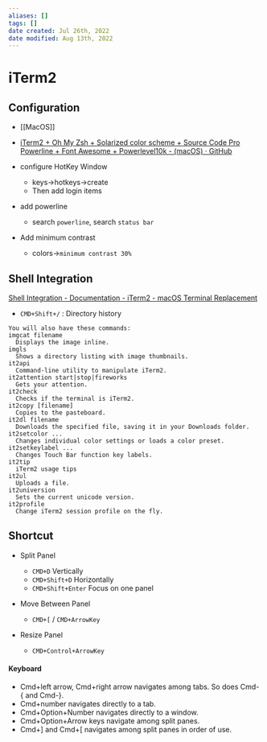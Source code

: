 ```yaml
---
aliases: []
tags: []
date created: Jul 26th, 2022
date modified: Aug 13th, 2022
---
```

# iTerm2
## Configuration
- [[MacOS]]
- [iTerm2 + Oh My Zsh + Solarized color scheme + Source Code Pro Powerline + Font Awesome + Powerlevel10k - (macOS) · GitHub](https://gist.github.com/kevin-smets/8568070)

- configure HotKey Window
	- keys->hotkeys->create
	- Then add login items

- add powerline
	- search `powerline`, search `status bar`

- Add minimum contrast
	- colors->`minimum contrast 30%`

## Shell Integration
[Shell Integration - Documentation - iTerm2 - macOS Terminal Replacement](https://iterm2.com/documentation-shell-integration.html)

- `CMD+Shift+/` : Directory history

```
You will also have these commands:
imgcat filename
  Displays the image inline.
imgls
  Shows a directory listing with image thumbnails.
it2api
  Command-line utility to manipulate iTerm2.
it2attention start|stop|fireworks
  Gets your attention.
it2check
  Checks if the terminal is iTerm2.
it2copy [filename]
  Copies to the pasteboard.
it2dl filename
  Downloads the specified file, saving it in your Downloads folder.
it2setcolor ...
  Changes individual color settings or loads a color preset.
it2setkeylabel ...
  Changes Touch Bar function key labels.
it2tip
  iTerm2 usage tips
it2ul
  Uploads a file.
it2universion
  Sets the current unicode version.
it2profile
  Change iTerm2 session profile on the fly.
```

## Shortcut
- Split Panel
	- `CMD+D` Vertically
	- `CMD+Shift+D` Horizontally
	- `CMD+Shift+Enter`	Focus on one panel

- Move Between Panel
	- `CMD+[` / `CMD+ArrowKey`

- Resize Panel
	- `CMD+Control+ArrowKey`
	
#### Keyboard
-   Cmd+left arrow, Cmd+right arrow navigates among tabs. So does Cmd-{ and Cmd-}.
-   Cmd+number navigates directly to a tab.
-   Cmd+Option+Number navigates directly to a window.
-   Cmd+Option+Arrow keys navigate among split panes.
-   Cmd+\] and Cmd+\[ navigates among split panes in order of use.

